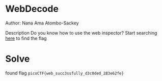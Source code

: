 # WebDecode

Author: Nana Ama Atombo-Sackey

Description
Do you know how to use the web inspector?
Start searching [here](http://titan.picoctf.net:54393/) to find the flag

# Solve
found flag `picoCTF{web_succ3ssfully_d3c0ded_283e62fe}`
